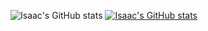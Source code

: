 ![Isaac's GitHub stats](https://github-readme-stats.vercel.app/api?username=Iscaraca&show_icons=true&theme=tokyonight)
[![Isaac's GitHub stats](https://github-readme-stats.vercel.app/api?username=Iscaraca)](https://github.com/anuraghazra/github-readme-stats)
